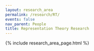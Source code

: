 ```yaml
---
layout: research_area
permalink: /research/RT/
events: false
nav_parent: People
title: Representation Theory Research
---
```


{% include research_area_page.html %}
